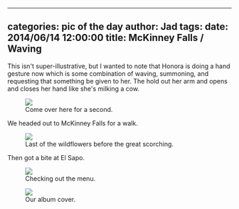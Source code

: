 
---
categories: pic of the day
author: Jad
tags: 
date: 2014/06/14 12:00:00
title: McKinney Falls / Waving
---

This isn't super-illustrative, but I wanted to note that Honora is doing a hand gesture now which is some combination of waving, summoning, and requesting that something be given to her.  The hold out her arm and opens and closes her hand like she's milking a cow.  

<figure>
<img src="/img/2014/06/14/img_20140614170800_medium.jpg" />
<figcaption>Come over here for a second.</figcaption>
</figure>

We headed out to McKinney Falls for a walk.

<figure>
<img src="/img/2014/06/14/img_20140614121809_medium.jpg" />
<figcaption>Last of the wildflowers before the great scorching.</figcaption>
</figure>

Then got a bite at El Sapo.

<figure>
<img src="/img/2014/06/14/img_20140614150546_medium.jpg" />
<figcaption>Checking out the menu.</figcaption>
</figure>


<figure>
<img src="/img/2014/06/14/img_20140614151024_medium.jpg" />
<figcaption>Our album cover.</figcaption>
</figure>
